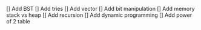 [] Add BST
[] Add tries
[] Add vector
[] Add bit manipulation
[] Add memory stack vs heap
[] Add recursion
[] Add dynamic programming
[] Add power of 2 table
